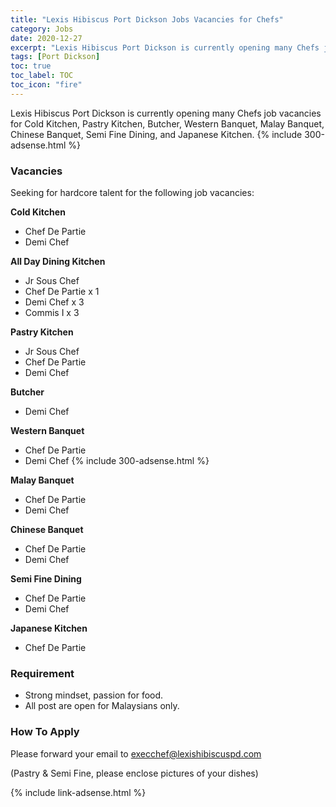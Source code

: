 ```yaml
---
title: "Lexis Hibiscus Port Dickson Jobs Vacancies for Chefs" 
category: Jobs 
date: 2020-12-27
excerpt: "Lexis Hibiscus Port Dickson is currently opening many Chefs job vacancies for Cold Kitchen, Pastry Kitchen, Butcher, Western Banquet, Malay Banquet, Chinese Banquet, Semi Fine Dining, and Japanese Kitchen." 
tags: [Port Dickson] 
toc: true 
toc_label: TOC 
toc_icon: "fire" 
--- 
```


Lexis Hibiscus Port Dickson is currently opening many Chefs job vacancies for Cold Kitchen, Pastry Kitchen, Butcher, Western Banquet, Malay Banquet, Chinese Banquet, Semi Fine Dining, and Japanese Kitchen.
{% include 300-adsense.html %} 

### Vacancies
Seeking for hardcore talent for the following job vacancies:

**Cold Kitchen**
- Chef De Partie
- Demi Chef

**All Day Dining Kitchen**
- Jr Sous Chef
- Chef De Partie x 1
- Demi Chef x 3
- Commis I x 3

**Pastry Kitchen**
- Jr Sous Chef
- Chef De Partie
- Demi Chef

**Butcher**
- Demi Chef

**Western Banquet**
- Chef De Partie
- Demi Chef
{% include 300-adsense.html %} 

**Malay Banquet**
- Chef De Partie
- Demi Chef

**Chinese Banquet**
- Chef De Partie
- Demi Chef

**Semi Fine Dining**
- Chef De Partie
- Demi Chef

**Japanese Kitchen**
- Chef De Partie

### Requirement
- Strong mindset, passion for food.
- All post are open for Malaysians only. 

### How To Apply
Please forward your email to execchef@lexishibiscuspd.com

(Pastry & Semi Fine, please enclose pictures of your dishes)

{% include link-adsense.html %} 